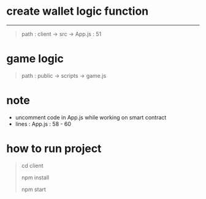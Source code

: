 # create wallet logic function

---

> path : client -> src -> App.js : 51

# game logic

> path : public -> scripts -> game.js

# note

* uncomment code in App.js while working on smart contract
* lines : App.js : 58 - 60

# how to run project

> cd client
>
> npm install
>
> npm start
